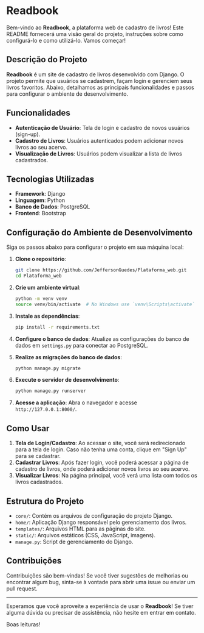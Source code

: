 # Readbook

Bem-vindo ao **Readbook**, a plataforma web de cadastro de livros! Este README fornecerá uma visão geral do projeto, instruções sobre como configurá-lo e como utilizá-lo. Vamos começar!

## Descrição do Projeto

**Readbook** é um site de cadastro de livros desenvolvido com Django. O projeto permite que usuários se cadastrem, façam login e gerenciem seus livros favoritos. Abaixo, detalhamos as principais funcionalidades e passos para configurar o ambiente de desenvolvimento.

## Funcionalidades

- **Autenticação de Usuário**: Tela de login e cadastro de novos usuários (sign-up).
- **Cadastro de Livros**: Usuários autenticados podem adicionar novos livros ao seu acervo.
- **Visualização de Livros**: Usuários podem visualizar a lista de livros cadastrados.

## Tecnologias Utilizadas

- **Framework**: Django
- **Linguagem**: Python
- **Banco de Dados**: PostgreSQL
- **Frontend**: Bootstrap

## Configuração do Ambiente de Desenvolvimento

Siga os passos abaixo para configurar o projeto em sua máquina local:

1. **Clone o repositório**:
    ```bash
    git clone https://github.com/JeffersonGuedes/Plataforma_web.git
    cd Plataforma_web
    ```

2. **Crie um ambiente virtual**:
    ```bash
    python -m venv venv
    source venv/bin/activate  # No Windows use `venv\Scripts\activate`
    ```

3. **Instale as dependências**:
    ```bash
    pip install -r requirements.txt
    ```

4. **Configure o banco de dados**:
    Atualize as configurações do banco de dados em `settings.py` para conectar ao PostgreSQL.

5. **Realize as migrações do banco de dados**:
    ```bash
    python manage.py migrate
    ```

6. **Execute o servidor de desenvolvimento**:
    ```bash
    python manage.py runserver
    ```

7. **Acesse a aplicação**:
    Abra o navegador e acesse `http://127.0.0.1:8000/`.

## Como Usar

1. **Tela de Login/Cadastro**: Ao acessar o site, você será redirecionado para a tela de login. Caso não tenha uma conta, clique em "Sign Up" para se cadastrar.
2. **Cadastrar Livros**: Após fazer login, você poderá acessar a página de cadastro de livros, onde poderá adicionar novos livros ao seu acervo.
3. **Visualizar Livros**: Na página principal, você verá uma lista com todos os livros cadastrados.

## Estrutura do Projeto

- `core/`: Contém os arquivos de configuração do projeto Django.
- `home/`: Aplicação Django responsável pelo gerenciamento dos livros.
- `templates/`: Arquivos HTML para as páginas do site.
- `static/`: Arquivos estáticos (CSS, JavaScript, imagens).
- `manage.py`: Script de gerenciamento do Django.

## Contribuições

Contribuições são bem-vindas! Se você tiver sugestões de melhorias ou encontrar algum bug, sinta-se à vontade para abrir uma issue ou enviar um pull request.

---

Esperamos que você aproveite a experiência de usar o **Readbook**! Se tiver alguma dúvida ou precisar de assistência, não hesite em entrar em contato.

Boas leituras!
